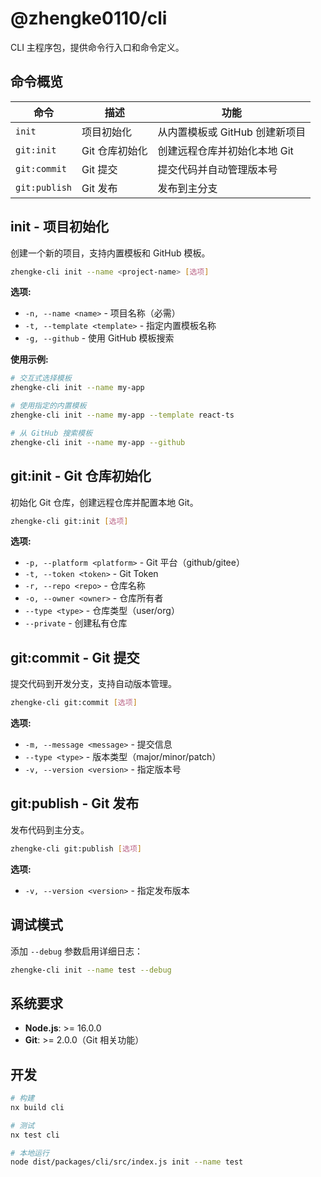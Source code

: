 # @zhengke0110/cli

CLI 主程序包，提供命令行入口和命令定义。

## 命令概览

| 命令          | 描述           | 功能                           |
| ------------- | -------------- | ------------------------------ |
| `init`        | 项目初始化     | 从内置模板或 GitHub 创建新项目 |
| `git:init`    | Git 仓库初始化 | 创建远程仓库并初始化本地 Git   |
| `git:commit`  | Git 提交       | 提交代码并自动管理版本号       |
| `git:publish` | Git 发布       | 发布到主分支                   |

## init - 项目初始化

创建一个新的项目，支持内置模板和 GitHub 模板。

```bash
zhengke-cli init --name <project-name> [选项]
```

**选项:**

- `-n, --name <name>` - 项目名称（必需）
- `-t, --template <template>` - 指定内置模板名称
- `-g, --github` - 使用 GitHub 模板搜索

**使用示例:**

```bash
# 交互式选择模板
zhengke-cli init --name my-app

# 使用指定的内置模板
zhengke-cli init --name my-app --template react-ts

# 从 GitHub 搜索模板
zhengke-cli init --name my-app --github
```

## git:init - Git 仓库初始化

初始化 Git 仓库，创建远程仓库并配置本地 Git。

```bash
zhengke-cli git:init [选项]
```

**选项:**

- `-p, --platform <platform>` - Git 平台（github/gitee）
- `-t, --token <token>` - Git Token
- `-r, --repo <repo>` - 仓库名称
- `-o, --owner <owner>` - 仓库所有者
- `--type <type>` - 仓库类型（user/org）
- `--private` - 创建私有仓库

## git:commit - Git 提交

提交代码到开发分支，支持自动版本管理。

```bash
zhengke-cli git:commit [选项]
```

**选项:**

- `-m, --message <message>` - 提交信息
- `--type <type>` - 版本类型（major/minor/patch）
- `-v, --version <version>` - 指定版本号

## git:publish - Git 发布

发布代码到主分支。

```bash
zhengke-cli git:publish [选项]
```

**选项:**

- `-v, --version <version>` - 指定发布版本

## 调试模式

添加 `--debug` 参数启用详细日志：

```bash
zhengke-cli init --name test --debug
```

## 系统要求

- **Node.js**: >= 16.0.0
- **Git**: >= 2.0.0（Git 相关功能）

## 开发

```bash
# 构建
nx build cli

# 测试
nx test cli

# 本地运行
node dist/packages/cli/src/index.js init --name test
```
